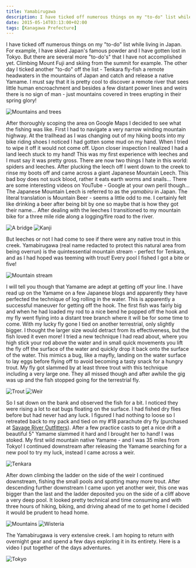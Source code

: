 ```yaml
---
title: Yamabirugawa
description: I have ticked off numerous things on my "to-do" list while living in Japan. For example, I have skied Japan's famous powder and I have gotten lost in Tokyo. But...
date: 2015-05-14T03:13:00+02:00
tags: [Kanagawa Prefecture]
---
```

<div class="text-lg mt-2">
<p class="mb-2">I have ticked off numerous things on my "to-do" list while living in Japan. For example, I have skied Japan's famous powder and I have gotten lost in Tokyo. But there are several more "to-do's" that I have not accomplished yet. Climbing Mount Fuji and skiing from the summit for example. The other day I ticked another "to-do" off the list - Tenkara fly-fish a remote headwaters in the mountains of Japan and catch and release a native Yamame. I must say that it is pretty cool to discover a remote river that sees little human encroachment and besides a few distant power lines and weirs there is no sign of man - just mountains covered in trees erupting in their spring glory!</p>

<img class="w-8/12 rounded-lg shadow-lg mx-auto" src="https://fallfish-tenkara-images.s3-us-west-1.amazonaws.com/FfT+-+Leech+Creek/yamabiru-creek-tenkara-japan-tokyo-a.JPG" alt="Mountains and trees" />

<p class="mb-2 mt-2">After thoroughly scoping the area on Google Maps I decided to see what the fishing was like. First I had to navigate a very narrow winding mountain highway. At the trailhead as I was changing out of my hiking boots into my bike riding shoes I noticed I had gotten some mud on my hand. When I tried to wipe it off it would not come off. Upon closer inspection I realized I had a land leech stuck to my hand! This was my first experience with leeches and I must say it was pretty gross. There are now two things I hate in this world: spiders and leeches. After plucking the leech off I went down to the creek to rinse my boots off and came across a giant Japanese Mountain Leech. This bad boy does not suck blood, rather it eats earth worms and snails... There are some interesting videos on YouTube - Google at your own peril though... The Japanese Mountain Leech is referred to as the <em>yamabiru</em> in Japan. The literal translation is Mountain Beer - seems a little odd to me. I certainly felt like drinking a beer after being bit by one so maybe that is how they got their name... After dealing with the leeches I transitioned to my mountain bike for a three mile ride along a logging/fire road to the river.</p>

<img class="w-8/12 rounded-lg shadow-lg mx-auto" src="https://fallfish-tenkara-images.s3-us-west-1.amazonaws.com/FfT+-+Leech+Creek/yamabiru-creek-tenkara-japan-tokyo-bridge-a.JPG" alt="A bridge" />

<img class="w-8/12 rounded-lg shadow-lg mx-auto" src="https://fallfish-tenkara-images.s3-us-west-1.amazonaws.com/FfT+-+Leech+Creek/yamabiru-creek-tenkara-japan-tokyo-kanji-a.JPG" alt="Kanji" />

<p class="mb-2 mt-2">But leeches or not I had come to see if there were any native trout in this creek. Yamabirugawa (real name redacted to protect this natural area from being overrun) is the quintessential mountain stream - perfect for Tenkara, and as I had hoped was teeming with trout! Every pool I fished I got a bite or five!</p>

<img class="w-8/12 rounded-lg shadow-lg mx-auto" src="https://fallfish-tenkara-images.s3-us-west-1.amazonaws.com/FfT+-+Leech+Creek/yamabiru-creek-tenkara-japan-tokyo-keiryu-a.JPG" alt="Mountain stream" />

<p class="mb-2 mt-2">I will tell you though that Yamame are adept at getting off your line. I have read up on the Yamame on a few Japanese blogs and apparently they have perfected the technique of log rolling in the water. This is apparently a successful maneuver for getting off the hook. The first fish was fairly big and when he had loaded my rod to a nice bend he popped off the hook and my fly went flying into a distant tree branch where it will be for some time to come. With my lucky fly gone I tied on another terrestrial, only slightly bigger. I thought the larger size would detract from its effectiveness, but the fish loved it even more! I tried a new technique I had read about, where you high stick your rod above the water and in small quick movements you lift the fly off the surface of the water and quickly drop it back onto the surface of the water. This mimics a bug, like a mayfly, landing on the water surface to lay eggs before flying off to avoid becoming a tasty snack for a hungry trout. My fly got slammed by at least three trout with this technique including a very large one. They all missed though and after awhile the gig was up and the fish stopped going for the terrestrial fly.</p>

<img class="w-8/12 rounded-lg shadow-lg mx-auto" src="https://fallfish-tenkara-images.s3-us-west-1.amazonaws.com/FfT+-+Leech+Creek/yamabiru-creek-tenkara-japan-tokyo-trout-keiryu-a.JPG" alt="Trout" />

<img class="w-8/12 rounded-lg shadow-lg mx-auto" src="https://fallfish-tenkara-images.s3-us-west-1.amazonaws.com/FfT+-+Leech+Creek/yamabiru-creek-tenkara-japan-tokyo-weir-yamame.jpg" alt="Weir" />

<p class="mb-2 mt-2">So I sat down on the bank and observed the fish for a bit. I noticed they were rising a lot to eat bugs floating on the surface. I had fished dry flies before but had never had any luck. I figured I had nothing to loose so I retreated back to my pack and tied on my #18 parachute dry fly (purchased at <a href="https://www.savageriveroutfitters.com/" target="_blank">Savage River Outfitters</a>). After a few practice casts to get a nice drift a beautiful 5" Yamame slammed it hard and I brought her to hand! I was stoked. My first wild mountain native Yamame - <span class="underline;">and</span> I was 35 miles from Tokyo! I continued downstream after releasing the Yamame searching for a new pool to try my luck, instead I came across a weir.</p>

<img class="w-8/12 rounded-lg shadow-lg mx-auto" src="https://fallfish-tenkara-images.s3-us-west-1.amazonaws.com/FfT+-+Leech+Creek/yamabiru-creek-tenkara-japan-tokyo-weir.jpg" alt="Tenkara" />

<p class="mb-2 mt-2">After down climbing the ladder on the side of the weir I continued downstream, fishing the small pools and spotting many more trout. After descending further downstream I came upon yet another weir, this one was bigger than the last and the ladder deposited you on the side of a cliff above a very deep pool. It looked pretty technical and time consuming and with three hours of hiking, biking, and driving ahead of me to get home I decided it would be prudent to head home.</p>

<img class="w-8/12 rounded-lg shadow-lg mx-auto" src="https://fallfish-tenkara-images.s3-us-west-1.amazonaws.com/FfT+-+Leech+Creek/yamabiru-creek-tenkara-japan-tokyo-wier-mountains.jpg" alt="Mountains" />

<img class="w-8/12 rounded-lg shadow-lg mx-auto" src="https://fallfish-tenkara-images.s3-us-west-1.amazonaws.com/FfT+-+Leech+Creek/yamabiru-creek-tenkara-japan-tokyo-wisteria-a.JPG" alt="Wisteria" />

<p class="mt-2">The Yamabirugawa is very extensive creek. I am hoping to return with overnight gear and spend a few days exploring it in its entirety. Here is a video I put together of the days adventures.</p>

<img class="w-8/12 rounded-lg shadow-lg mx-auto" src="https://fallfish-tenkara-images.s3-us-west-1.amazonaws.com/FfT+-+Leech+Creek/yamabiru-creek-tenkara-japan-tokyo.jpg" alt="Tokyo" />
</div>